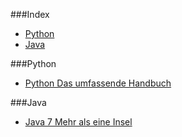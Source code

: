 ###Index
* [Python](#python)
* [Java](#java)

###Python

* [Python Das umfassende Handbuch](http://openbook.galileocomputing.de/python/)

###Java

* [Java 7 Mehr als eine Insel](http://openbook.galileocomputing.de/java7/)
